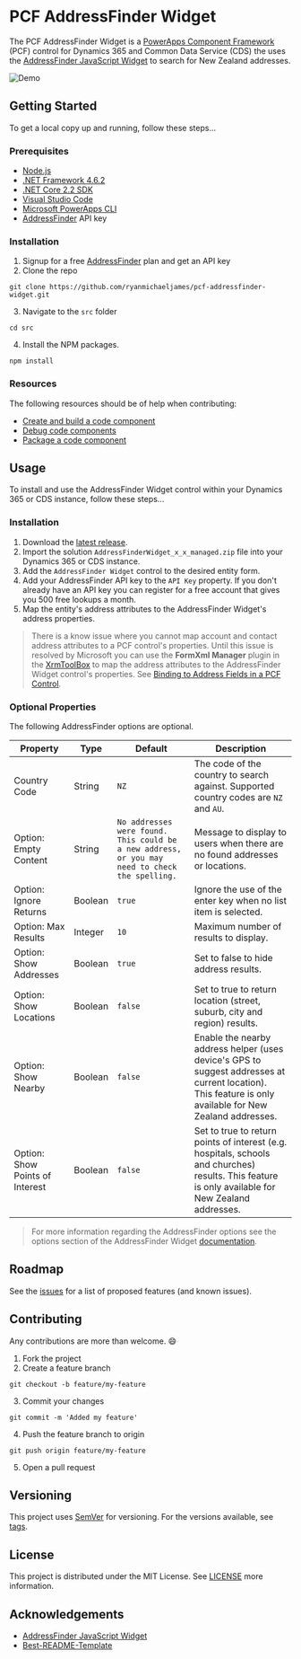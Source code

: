 # PCF AddressFinder Widget

The PCF AddressFinder Widget is a [PowerApps Component Framework](https://docs.microsoft.com/en-us/powerapps/developer/component-framework/overview) (PCF) control for Dynamics 365 and Common Data Service (CDS) the uses the [AddressFinder JavaScript Widget](https://addressfinder.nz/docs/widget_docs/) to search for New Zealand addresses.

![Demo](/docs/images/demo.gif?raw=true)

## Getting Started

To get a local copy up and running, follow these steps...

### Prerequisites

- [Node.js](https://nodejs.org)
- [.NET Framework 4.6.2](https://dotnet.microsoft.com/download/dotnet-framework/net462)
- [.NET Core 2.2 SDK](https://dotnet.microsoft.com/download/dotnet-core/2.2)
- [Visual Studio Code](https://code.visualstudio.com/Download)
- [Microsoft PowerApps CLI](https://aka.ms/PowerAppsCLI)
- [AddressFinder](https://addressfinder.nz) API key

### Installation

1. Signup for a free [AddressFinder](https://addressfinder.nz) plan and get an API key
2. Clone the repo
```
git clone https://github.com/ryanmichaeljames/pcf-addressfinder-widget.git
```
3. Navigate to the `src` folder
```
cd src
```
4. Install the NPM packages.
```
npm install
```

### Resources

The following resources should be of help when contributing:
- [Create and build a code component](https://docs.microsoft.com/en-us/powerapps/developer/component-framework/create-custom-controls-using-pcf)
- [Debug code components](https://docs.microsoft.com/en-us/powerapps/developer/component-framework/debugging-custom-controls)
- [Package a code component](https://docs.microsoft.com/en-us/powerapps/developer/component-framework/import-custom-controls)

## Usage

To install and use the AddressFinder Widget control within your Dynamics 365 or CDS instance, follow these steps...

### Installation

1. Download the [latest release](https://github.com/ryanmichaeljames/pcf-addressfinder-widget/releases/latest).
2. Import the solution `AddressFinderWidget_x_x_managed.zip` file into your Dynamics 365 or CDS instance.
3. Add the `AddressFinder Widget` control to the desired entity form.
4. Add your AddressFinder API key to the `API Key` property. If you don't already have an API key you can register for a free account that gives you 500 free lookups a month.
5. Map the entity's address attributes to the AddressFinder Widget's address properties.

> There is a know issue where you cannot map account and contact address attributes to a PCF control's properties. Until this issue is resolved by Microsoft you can use the **FormXml Manager** plugin in the [XrmToolBox](https://www.xrmtoolbox.com) to map the address attributes to the AddressFinder Widget control's properties. See [Binding to Address Fields in a PCF Control](https://www.magnetismsolutions.com/blog/jaredjohnson/2019/07/04/binding-to-address-fields-in-a-pcf-control).

### Optional Properties

The following AddressFinder options are optional.

Property | Type | Default | Description
--- | --- | --- | ---
Country Code | String | `NZ` | The code of the country to search against. Supported country codes are `NZ` and `AU`.
Option: Empty Content | String | `No addresses were found. This could be a new address, or you may need to check the spelling.` | Message to display to users when there are no found addresses or locations.
Option: Ignore Returns | Boolean | `true` | Ignore the use of the enter key when no list item is selected.
Option: Max Results | Integer | `10` | Maximum number of results to display.
Option: Show Addresses | Boolean | `true` | Set to false to hide address results.
Option: Show Locations | Boolean | `false` | Set to true to return location (street, suburb, city and region) results.
Option: Show Nearby | Boolean | `false` | Enable the nearby address helper (uses device's GPS to suggest addresses at current location). This feature is only available for New Zealand addresses.
Option: Show Points of Interest | Boolean | `false` | Set to true to return points of interest (e.g. hospitals, schools and churches) results. This feature is only available for New Zealand addresses.

> For more information regarding the AddressFinder options see the options section of the AddressFinder Widget [documentation](https://addressfinder.nz/docs/widget_docs).


## Roadmap

See the [issues](https://github.com/ryanmichaeljames/pcf-addressfinder-widget/issues) for a list of proposed features (and known issues).

## Contributing

Any contributions are more than welcome. 😄
1. Fork the project
2. Create a feature branch
```
git checkout -b feature/my-feature
```
3. Commit your changes
```
git commit -m 'Added my feature'
```
4. Push the feature branch to origin
```
git push origin feature/my-feature
```
5. Open a pull request

## Versioning

This project uses [SemVer](http://semver.org/) for versioning. For the versions available, see [tags](https://github.com/ryanmichaeljames/pcf-addressfinder-widget/tags). 

## License

This project is distributed under the MIT License. See [LICENSE](LICENSE) more information.

## Acknowledgements

- [AddressFinder JavaScript Widget](https://addressfinder.nz/docs/widget_docs)
- [Best-README-Template](https://github.com/othneildrew/Best-README-Template)